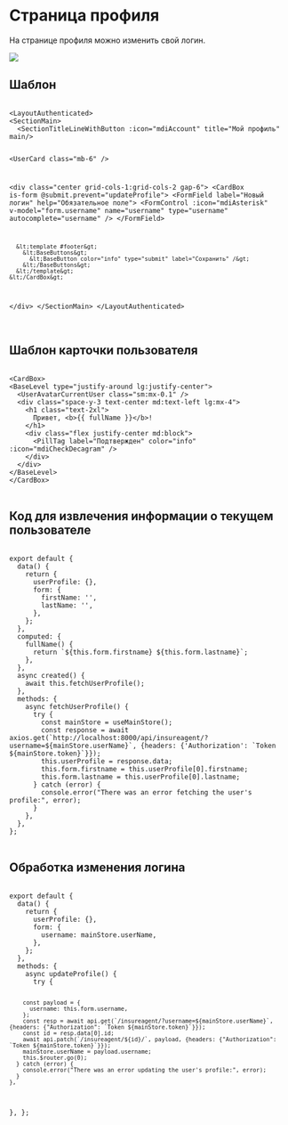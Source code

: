 <h1>Страница профиля</h1>
<p>На странице профиля можно изменить свой логин.</p>

<img src="../profile.png">

<h2>Шаблон</h2>
<pre>
<code>
&lt;LayoutAuthenticated&gt;
&lt;SectionMain&gt;
  &lt;SectionTitleLineWithButton :icon="mdiAccount" title="Мой профиль" main/&gt;

  &lt;UserCard class="mb-6" /&gt;

  &lt;div class="center grid-cols-1:grid-cols-2 gap-6"&gt;
    &lt;CardBox is-form @submit.prevent="updateProfile"&gt;
      &lt;FormField label="Новый логин" help="Обязательное поле"&gt;
        &lt;FormControl
          :icon="mdiAsterisk"
          v-model="form.username"
          name="username"
          type="username"
          autocomplete="username"
        /&gt;
      &lt;/FormField&gt;

      &lt;template #footer&gt;
        &lt;BaseButtons&gt;
          &lt;BaseButton color="info" type="submit" label="Сохранить" /&gt;
        &lt;/BaseButtons&gt;
      &lt;/template&gt;
    &lt;/CardBox&gt;
  &lt;/div&gt;
&lt;/SectionMain&gt;
&lt;/LayoutAuthenticated&gt;
</code>
</pre>

<h2>Шаблон карточки пользователя</h2>
<pre>
<code>
&lt;CardBox&gt;
&lt;BaseLevel type="justify-around lg:justify-center"&gt;
  &lt;UserAvatarCurrentUser class="sm:mx-0.1" /&gt;
  &lt;div class="space-y-3 text-center md:text-left lg:mx-4"&gt;
    &lt;h1 class="text-2xl"&gt;
      Привет, &lt;b&gt;{{ fullName }}&lt;/b&gt;!
    &lt;/h1&gt;
    &lt;div class="flex justify-center md:block"&gt;
      &lt;PillTag label="Подтвержден" color="info" :icon="mdiCheckDecagram" /&gt;
    &lt;/div&gt;
  &lt;/div&gt;
&lt;/BaseLevel&gt;
&lt;/CardBox&gt;
</code>
</pre>

<h2>Код для извлечения информации о текущем пользователе</h2>
<pre>
<code>
export default {
  data() {
    return {
      userProfile: {},
      form: {
        firstName: '',
        lastName: '',
      },
    };
  },
  computed: {
    fullName() {
      return `${this.form.firstname} ${this.form.lastname}`;
    },
  },
  async created() {
    await this.fetchUserProfile();
  },
  methods: {
    async fetchUserProfile() {
      try {
        const mainStore = useMainStore();
        const response = await axios.get(`http://localhost:8000/api/insureagent/?username=${mainStore.userName}`, {headers: {'Authorization': `Token ${mainStore.token}`}});
        this.userProfile = response.data;
        this.form.firstname = this.userProfile[0].firstname;
        this.form.lastname = this.userProfile[0].lastname;
      } catch (error) {
        console.error("There was an error fetching the user's profile:", error);
      }
    },
  },
};
</code>
</pre>

<h2>Обработка изменения логина</h2>
<pre>
<code>
export default {
  data() {
    return {
      userProfile: {},
      form: {
        username: mainStore.userName,
      },
    };
  },
  methods: {
    async updateProfile() {
      try {

        const payload = {
          username: this.form.username,
        };
        const resp = await api.get(`/insureagent/?username=${mainStore.userName}`, {headers: {"Authorization": `Token ${mainStore.token}`}});
        const id = resp.data[0].id;
        await api.patch(`/insureagent/${id}/`, payload, {headers: {"Authorization": `Token ${mainStore.token}`}});
        mainStore.userName = payload.username;
        this.$router.go(0);
      } catch (error) {
        console.error("There was an error updating the user's profile:", error);
      }
    },
  },
};
</code>
</pre>
